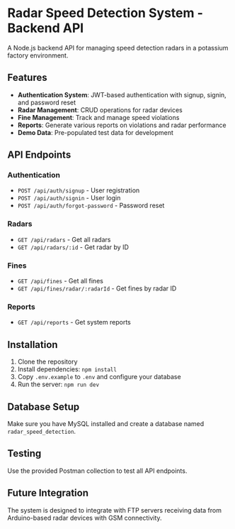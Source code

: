 # Radar Speed Detection System - Backend API

A Node.js backend API for managing speed detection radars in a potassium factory environment.

## Features

- **Authentication System**: JWT-based authentication with signup, signin, and password reset
- **Radar Management**: CRUD operations for radar devices
- **Fine Management**: Track and manage speed violations
- **Reports**: Generate various reports on violations and radar performance
- **Demo Data**: Pre-populated test data for development

## API Endpoints

### Authentication
- `POST /api/auth/signup` - User registration
- `POST /api/auth/signin` - User login
- `POST /api/auth/forgot-password` - Password reset

### Radars
- `GET /api/radars` - Get all radars
- `GET /api/radars/:id` - Get radar by ID

### Fines
- `GET /api/fines` - Get all fines
- `GET /api/fines/radar/:radarId` - Get fines by radar ID

### Reports
- `GET /api/reports` - Get system reports

## Installation

1. Clone the repository
2. Install dependencies: `npm install`
3. Copy `.env.example` to `.env` and configure your database
4. Run the server: `npm run dev`

## Database Setup

Make sure you have MySQL installed and create a database named `radar_speed_detection`.

## Testing

Use the provided Postman collection to test all API endpoints.

## Future Integration

The system is designed to integrate with FTP servers receiving data from Arduino-based radar devices with GSM connectivity.
